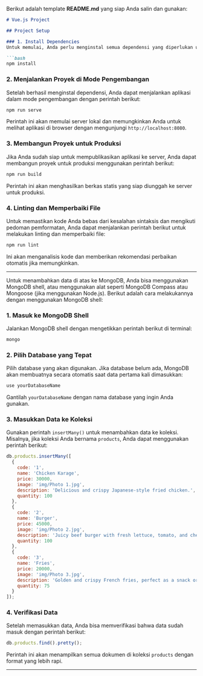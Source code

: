 Berikut adalah template **README.md** yang siap Anda salin dan gunakan:

```markdown
# Vue.js Project

## Project Setup

### 1. Install Dependencies
Untuk memulai, Anda perlu menginstal semua dependensi yang diperlukan untuk proyek Vue.js ini. Jalankan perintah berikut di terminal untuk menginstalnya:

```bash
npm install
```

### 2. Menjalankan Proyek di Mode Pengembangan
Setelah berhasil menginstal dependensi, Anda dapat menjalankan aplikasi dalam mode pengembangan dengan perintah berikut:

```bash
npm run serve
```

Perintah ini akan memulai server lokal dan memungkinkan Anda untuk melihat aplikasi di browser dengan mengunjungi `http://localhost:8080`.

### 3. Membangun Proyek untuk Produksi
Jika Anda sudah siap untuk mempublikasikan aplikasi ke server, Anda dapat membangun proyek untuk produksi menggunakan perintah berikut:

```bash
npm run build
```

Perintah ini akan menghasilkan berkas statis yang siap diunggah ke server untuk produksi.

### 4. Linting dan Memperbaiki File
Untuk memastikan kode Anda bebas dari kesalahan sintaksis dan mengikuti pedoman pemformatan, Anda dapat menjalankan perintah berikut untuk melakukan linting dan memperbaiki file:

```bash
npm run lint
```

Ini akan menganalisis kode dan memberikan rekomendasi perbaikan otomatis jika memungkinkan.

---

Untuk menambahkan data di atas ke MongoDB, Anda bisa menggunakan MongoDB shell, atau menggunakan alat seperti MongoDB Compass atau Mongoose (jika menggunakan Node.js). Berikut adalah cara melakukannya dengan menggunakan MongoDB shell:

### 1. **Masuk ke MongoDB Shell**
   Jalankan MongoDB shell dengan mengetikkan perintah berikut di terminal:

   ```bash
   mongo
   ```

### 2. **Pilih Database yang Tepat**
   Pilih database yang akan digunakan. Jika database belum ada, MongoDB akan membuatnya secara otomatis saat data pertama kali dimasukkan:

   ```bash
   use yourDatabaseName
   ```

   Gantilah `yourDatabaseName` dengan nama database yang ingin Anda gunakan.

### 3. **Masukkan Data ke Koleksi**
   Gunakan perintah `insertMany()` untuk menambahkan data ke koleksi. Misalnya, jika koleksi Anda bernama `products`, Anda dapat menggunakan perintah berikut:

   ```javascript
   db.products.insertMany([
     {
       code: '1',
       name: 'Chicken Karage',
       price: 30000,
       image: 'img/Photo 1.jpg',
       description: 'Delicious and crispy Japanese-style fried chicken.',
       quantity: 100
     },
     {
       code: '2',
       name: 'Burger',
       price: 45000,
       image: 'img/Photo 2.jpg',
       description: 'Juicy beef burger with fresh lettuce, tomato, and cheese.',
       quantity: 100
     },
     {
       code: '3',
       name: 'Fries',
       price: 20000,
       image: 'img/Photo 3.jpg',
       description: 'Golden and crispy French fries, perfect as a snack or side dish.',
       quantity: 75
     }
   ]);
   ```

### 4. **Verifikasi Data**
   Setelah memasukkan data, Anda bisa memverifikasi bahwa data sudah masuk dengan perintah berikut:

   ```javascript
   db.products.find().pretty();
   ```

   Perintah ini akan menampilkan semua dokumen di koleksi `products` dengan format yang lebih rapi.

---